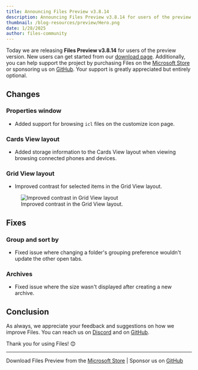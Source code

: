 ```yaml
---
title: Announcing Files Preview v3.8.14
description: Announcing Files Preview v3.8.14 for users of the preview version.
thumbnail: /blog-resources/preview/Hero.png
date: 1/28/2025
author: files-community
---
```


Today we are releasing **Files Preview v3.8.14** for users of the preview version. New users can get started from our [download page](/download/). Additionally, you can help support the project by purchasing Files on the [Microsoft Store](ms-windows-store://pdp/?ProductId=9NSQD9PKV3SS&cid=FilesWebsite) or sponsoring us on [GitHub](https://github.com/sponsors/yaira2). Your support is greatly appreciated but entirely optional.

## Changes

### Properties window

- Added support for browsing `icl` files on the customize icon page.

### Cards View layout

- Added storage information to the Cards View layout when viewing browsing connected phones and devices.

### Grid View layout

- Improved contrast for selected items in the Grid View layout.

<figure>
    <img src="/blog-resources/v3-8-14/GridViewContrast.png" alt="Improved contrast in Grid View layout" />
    <figcaption>Improved contrast in the Grid View layout.</figcaption>
</figure>

## Fixes

### Group and sort by

- Fixed issue where changing a folder's grouping preference wouldn't update the other open tabs.

### Archives

- Fixed issue where the size wasn't displayed after creating a new archive.

## Conclusion

As always, we appreciate your feedback and suggestions on how we improve Files. You can reach us on [Discord](https://discord.gg/files) and on [GitHub](https://github.com/files-community/Files/).

Thank you for using Files! 😊

---

Download Files Preview from the [Microsoft Store](ms-windows-store://pdp/?ProductId=9NSQD9PKV3SS&cid=FilesWebsite) | Sponsor us on [GitHub](https://github.com/sponsors/yaira2/)